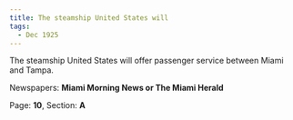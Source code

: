 ```yaml
---  
title: The steamship United States will  
tags:  
  - Dec 1925  
---  
```

  
The steamship United States will offer passenger service between Miami and Tampa.  
  
Newspapers: **Miami Morning News or The Miami Herald**  
  
Page: **10**, Section: **A** 
